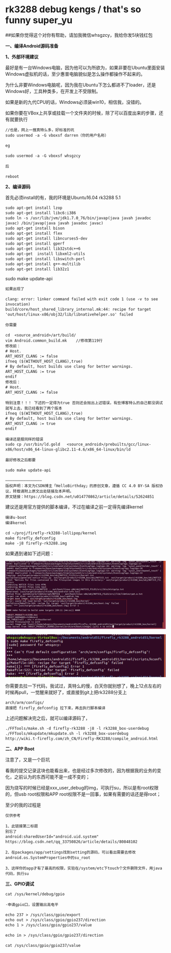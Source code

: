 # rk3288 debug kengs / that's so funny super_yu

##如果你觉得这个对你有帮助，请加我微信whsgzcy，我给你发5块钱红包

**一、编译Android源码准备**

**1、外部环境建议**

最好是有一台Windows电脑，因为他可以为所欲为，如果非要在Ubuntu里面安装Windows虚拟机的话，至少惠普电脑貌似是怎么操作都操作不起来的。

为什么非要Windows电脑呢，因为我在Ubuntu下怎么都进不了loader，还是Windows好，工具种类多，在开发上不受限制。

如果是新的九代CPU的话，Windows必须装win10，相信我，没错的。

如果你要在VBox上共享或挂载一个文件夹的时候，除了可以百度出来的步骤，还有就要执行

```
//也是，网上一搜真特么多，好标准的坑
sudo usermod -a -G vboxsf darren（你的用户名称）

eg

sudo usermod -a -G vboxsf whsgzcy

后

reboot
```

**2、编译源码**

首先必须install的有，我的环境是Ubuntu16.04 rk3288 5.1

```
sudo apt-get install lzop
sudo apt-get install libc6:i386
sudo ln -s /usr/lib/jvm/jdk1.7.0_76/bin/javap(java javah javadoc javac) /bin/javap(java javah javadoc javac)
sudo apt-get install bison
sudo apt-get install flex
sudo apt-get install libncurses5-dev
sudo apt-get install gperf
sudo apt-get install lib32stdc++6
sudo apt-get  install libxml2-utils
sudo apt-get install libswitch-perl
sudo apt-get install g++-multilib
sudo apt-get install lib32z1
```

sudo make update-api

```
如果出现了

clang: error: linker command failed with exit code 1 (use -v to see invocation)
build/core/host_shared_library_internal.mk:44: recipe for target 'out/host/linux-x86/obj32/lib/libnativehelper.so' failed

你需要

cd  <source_android>/art/build/
vim Android.common_build.mk    //修改第119行
修改前：
# Host.
ART_HOST_CLANG := false
ifneq ($(WITHOUT_HOST_CLANG),true)
# By default, host builds use clang for better warnings.
ART_HOST_CLANG := true
endif
修改后：
# Host.
ART_HOST_CLANG := false

特别注意！！！ 下述的一定得为true 否则还会抛出上述错误，有些博客特么的自己都没调试就写上去，我已经看到了两个版本
ifneq ($(WITHOUT_HOST_CLANG),true)
# By default, host builds use clang for better warnings.
ART_HOST_CLANG := true
endif

编译还是报同样的错误
sudo cp /usr/bin/ld.gold   <source_android>/prebuilts/gcc/linux-x86/host/x86_64-linux-glibc2.11-4.6/x86_64-linux/bin/ld

最好修改之后都要

sudo make update-api

————————————————
版权声明：本文为CSDN博主「HelloBirthday」的原创文章，遵循 CC 4.0 BY-SA 版权协议，转载请附上原文出处链接及本声明。
原文链接：https://blog.csdn.net/u014770862/article/details/52624851
```

建议还是用官方提供的脚本编译，不过在编译之前一定得先编译kernel

```
编译u-boot
编译kernel

cd ~/proj/firefly-rk3288-lollipop/kernel
make firefly_defconfig
make -j8 firefly-rk3288.img
```

如果遇到诸如下述问题：

![please clone](https://raw.githubusercontent.com/whsgzcy/rk3288_debug_kengs/master/images/a.jpg)

![please clone](https://raw.githubusercontent.com/whsgzcy/rk3288_debug_kengs/master/images/b.png)

你需要去拉一下代码，我试过，真特么的慢，白天你就别想了，晚上12点左右的时候再pull，一觉醒来就好了，或直接到git上把rk3288分支上

```
arch/arm/configs/
直接把 firefly_defconfig 拉下来，再去执行脚本编译
```

上述问题解决完之后，就可以编译源码了，

```
./FFTools/make.sh -d firefly-rk3288 -j8 -l rk3288_box-userdebug
./FFTools/mkupdate/mkupdate.sh -l rk3288_box-userdebug
http://wiki.t-firefly.com/zh_CN/Firefly-RK3288/compile_android.html
```

**二、APP Root**

注意了，又是一个巨坑

看我的提交记录这块也能看出来，也是经过多次修改的，因为根据我的业务的变化，之前认为的东西可能不是一成不变的；

因为烧写的时候已经是xxx_user_debug的img，可执行su，所以是有root权限的，但usb root权限和APP root权限不是一回事，如果有需要的话还是得root；

至少的我的过程是

```
仅供参考

1、此链接第二标题 
别忘了 
android:sharedUserId="android.uid.system"
https://blog.csdn.net/qq_33750826/article/details/80848102

2、在packages/app/settings找到setting的源码，可以看出需要去修改
android.os.SystemProperties中的su_root

3、这样你的app才有了最高的权限，实验在/system/etc下touch个文件删除文件，用java代码，执行su

```

**三、GPIO调试**

```
cat /sys/kernel/debug/gpio

·申请gpio口，设置输出高电平

echo 237 > /sys/class/gpio/export
echo out > /sys/class/gpio/gpio237/direction
echo 1 > /sys/class/gpio/gpio237/value

echo in > /sys/class/gpio/gpio237/direction

cat /sys/class/gpio/gpio237/value
```
